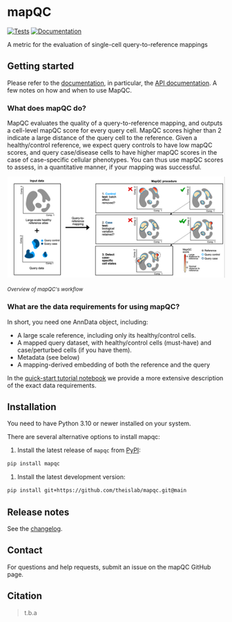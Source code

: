 # mapQC

[![Tests][badge-tests]][tests]
[![Documentation][badge-docs]][documentation]

[badge-tests]: https://img.shields.io/github/actions/workflow/status/theislab/mapqc/test.yaml?branch=main
[badge-docs]: https://img.shields.io/readthedocs/mapqc

A metric for the evaluation of single-cell query-to-reference mappings

## Getting started

Please refer to the [documentation](https://mapqc.readthedocs.io/), in particular, the [API documentation](https://mapqc.readthedocs.io/en/latest/api/index.html). A few notes on how and when to use MapQC.

### What does mapQC do?

MapQC evaluates the quality of a query-to-reference mapping, and outputs a cell-level mapQC score for every query cell. MapQC scores higher than 2 indicate a large distance of the query cell to the reference. Given a healthy/control reference, we expect query controls to have low mapQC scores, and query case/disease cells to have higher mapQC scores in the case of case-specific cellular phenotypes. You can thus use mapQC scores to assess, in a quantitative manner, if your mapping was successful.

![Overview of mapQC workflow](https://raw.githubusercontent.com/theislab/mapqc/main/docs/_static/images/mapQC_concept_figure.png)
<p style="margin-top: 0;"><small><i>Overview of mapQC's workflow</i></small></p>

### What are the data requirements for using mapQC?

In short, you need one AnnData object, including:
- A large scale reference, including only its healthy/control cells.
- A mapped query dataset, with healthy/control cells (must-have) and case/perturbed cells (if you have them).
- Metadata (see below)
- A mapping-derived embedding of both the reference and the query

In the [quick-start tutorial notebook](./docs/notebooks/mapqc_quickstart.ipynb) we provide a more extensive description of the exact data requirements. 


## Installation

You need to have Python 3.10 or newer installed on your system.

There are several alternative options to install mapqc:

1) Install the latest release of `mapqc` from [PyPI][]:

```bash
pip install mapqc
```

1. Install the latest development version:

```bash
pip install git+https://github.com/theislab/mapqc.git@main
```

## Release notes

See the [changelog][].

## Contact

For questions and help requests, submit an issue on the mapQC GitHub page.

## Citation

> t.b.a

[mambaforge]: https://github.com/conda-forge/miniforge#mambaforge
[scverse discourse]: https://discourse.scverse.org/
[issue tracker]: https://github.com/theislab/mapqc/issues
[tests]: https://github.com/theislab/mapqc/actions/workflows/test.yml
[documentation]: https://mapqc.readthedocs.io
[changelog]: https://mapqc.readthedocs.io/en/latest/changelog.html
[api documentation]: https://mapqc.readthedocs.io/en/latest/api.html
[pypi]: https://pypi.org/project/mapqc
